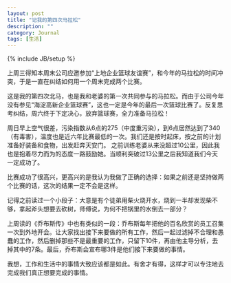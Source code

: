 ```yaml
---
layout: post
title: "记我的第四次马拉松"
description: ""
category: Journal
tags: [生活]
---
```

{% include JB/setup %}

上周三得知本周末公司应邀参加“上地企业篮球友谊赛”，和今年的马拉松的时间冲突，于是一直在纠结如何用一个周末完成两个比赛。 

这是我的第四次北马，也是我和老婆的第一次共同参与的马拉松。而由于公司今年没有参见“海淀高新企业篮球赛”，这也一定是今年的最后一次篮球比赛了。反复思考纠结，周六终于下定决心，放弃篮球赛，全力准备马拉松！ 


周日早上空气很差，污染指数从6点的275（中度重污染），到6点居然达到了340（有毒害），温度也是近六年比赛最低的一次。我们还是按时起床，按之前的计划准备好装备和食物，出发赶奔天安门。 
之前训练老婆从来没超过10公里，因此我也是抱着尽力而为的态度一路鼓励她。当顺利突破过13公里之后我知道我们今天一定成功了。 


比赛成功了很高兴，更高兴的是我认为我做了正确的选择：如果之前还是坚持做两个比赛的话，这次的结果一定不会是这样。 

记得之前读过一个小段子：大意是有个徒弟用柴火烧开水，烧到一半却发现柴不够，拿起斧头想要去砍树，师傅说，为何不把锅里的水倒去一部分？ 

上周读的《乔布斯传》中也有类似的一段：乔布斯每年把他的百名欣赏的员工召集一次到外地开会。让大家找出接下来要做的所有工作，然后一起过滤掉不合理和愚蠢的工作，然后删掉那些不是最重要的工作，只留下10件，再由他主导分析，去掉其中的7条。最后，乔布斯会宣布哪3件是他们接下来要做的事情。 


我想，工作和生活中的事情大致应该都是如此。有舍才有得，这样才可以专注地去完成我们真正想要完成的事情。
